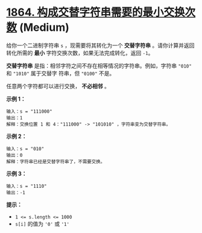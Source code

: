 # [1864. 构成交替字符串需要的最小交换次数][link] (Medium)

[link]: https://leetcode.cn/problems/minimum-number-of-swaps-to-make-the-binary-string-alternating/

给你一个二进制字符串 `s` ，现需要将其转化为一个 **交替字符串** 。请你计算并返回转化所需的 **最小** 
字符交换次数，如果无法完成转化，返回 `-1`。

**交替字符串** 是指：相邻字符之间不存在相等情况的字符串。例如，字符串 `"010"` 和 `"1010"` 属于交替字
符串，但 `"0100"` 不是。

任意两个字符都可以进行交换， **不必相邻** 。

**示例 1：**

```
输入：s = "111000"
输出：1
解释：交换位置 1 和 4："111000" -> "101010" ，字符串变为交替字符串。
```

**示例 2：**

```
输入：s = "010"
输出：0
解释：字符串已经是交替字符串了，不需要交换。
```

**示例 3：**

```
输入：s = "1110"
输出：-1
```

**提示：**

- `1 <= s.length <= 1000`
- `s[i]` 的值为 `'0'` 或 `'1'`
